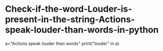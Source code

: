 # Check-if-the-word-Louder-is-present-in-the-string-Actions-speak-louder-than-words-in-python
a="Actions speak louder than words"
print("louder" in a)
